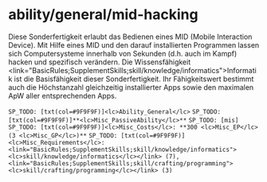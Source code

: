# ability/general/mid-hacking

Diese Sonderfertigkeit erlaubt das Bedienen eines MID (Mobile Interaction Device). Mit Hilfe eines MID und den darauf installierten Programmen lassen sich Computersysteme innerhalb von Sekunden (d.h. auch im Kampf) hacken und spezifisch verändern. Die Wissensfähigkeit <link="BasicRules;SupplementSkills;skill/knowledge/informatics">Informatik</link> ist die Basisfähigkeit dieser Sonderfertigkeit. Ihr Fähigkeitswert bestimmt auch die Höchstanzahl gleichzeitig installierter Apps sowie den maximalen ApW aller entsprechenden Apps.

`SP_TODO: [txt(col=#9F9F9F)]<lc>Ability_General</lc>`
`SP_TODO: [txt(col=#9F9F9F)]**<lc>Misc_PassiveAbility</lc>**`
`SP_TODO: [mis]`
`SP_TODO: [txt(col=#9F9F9F)]<lc>Misc_Costs</lc>: **300 <lc>Misc_EP</lc> (3 <lc>Misc_GP</lc>)**`
`SP_TODO: [txt(col=#9F9F9F)]<lc>Misc_Requirements</lc>: <link="BasicRules;SupplementSkills;skill/knowledge/informatics"><lc>skill/knowledge/informatics</lc></link> (7), <link="BasicRules;SupplementSkills;skill/crafting/programming"><lc>skill/crafting/programming</lc></link> (3)`
